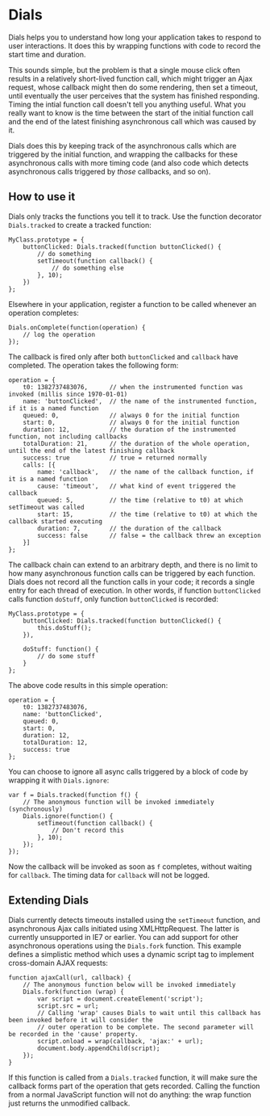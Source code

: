 # Dials

Dials helps you to understand how long your application takes to respond to user interactions. It does this by wrapping functions with code to record the start time and duration.

This sounds simple, but the problem is that a single mouse click often results in a relatively short-lived function call, which might trigger an Ajax request, whose callback might then do some rendering, then set a timeout, until eventually the user perceives that the system has finished responding. Timing the intial function call doesn't tell you anything useful. What you really want to know is the time between the start of the initial function call and the end of the latest finishing asynchronous call which was caused by it.

Dials does this by keeping track of the asynchronous calls which are triggered by the initial function, and wrapping the callbacks for these asynchronous calls with more timing code (and also code which detects asynchronous calls triggered by *those* callbacks, and so on).

## How to use it

Dials only tracks the functions you tell it to track. Use the function decorator `Dials.tracked` to create a tracked function:

    MyClass.prototype = {
        buttonClicked: Dials.tracked(function buttonClicked() {
            // do something
            setTimeout(function callback() {
                // do something else
            }, 10);
        })
    };

Elsewhere in your application, register a function to be called whenever an operation completes:

    Dials.onComplete(function(operation) {
        // log the operation
    });

The callback is fired only after both `buttonClicked` and `callback` have completed. The operation takes the following form:

    operation = {
        t0: 1382737483076,      // when the instrumented function was invoked (millis since 1970-01-01)
        name: 'buttonClicked',  // the name of the instrumented function, if it is a named function
        queued: 0,              // always 0 for the initial function
        start: 0,               // always 0 for the initial function
        duration: 12,           // the duration of the instrumented function, not including callbacks
        totalDuration: 21,      // the duration of the whole operation, until the end of the latest finishing callback
        success: true           // true = returned normally
        calls: [{
            name: 'callback',   // the name of the callback function, if it is a named function
            cause: 'timeout',   // what kind of event triggered the callback
            queued: 5,          // the time (relative to t0) at which setTimeout was called
            start: 15,          // the time (relative to t0) at which the callback started executing
            duration: 7,        // the duration of the callback
            success: false      // false = the callback threw an exception
        }]
    };

The callback chain can extend to an arbitrary depth, and there is no limit to how many asynchronous function calls can be triggered by each function. Dials does not record all the function calls in your code; it records a single entry for each  thread of execution. In other words, if function `buttonClicked` calls function `doStuff`, only function `buttonClicked` is recorded:

    MyClass.prototype = {
        buttonClicked: Dials.tracked(function buttonClicked() {
            this.doStuff();
        }),

        doStuff: function() {
            // do some stuff
        }
    };

The above code results in this simple operation:

    operation = {
        t0: 1382737483076,
        name: 'buttonClicked',
        queued: 0,
        start: 0,
        duration: 12,
        totalDuration: 12,
        success: true
    };

You can choose to ignore all async calls triggered by a block of code by wrapping it with `Dials.ignore`:

    var f = Dials.tracked(function f() {
        // The anonymous function will be invoked immediately (synchronously)
        Dials.ignore(function() {
            setTimeout(function callback() {
                // Don't record this
            }, 10);
        });
    });

Now the callback will be invoked as soon as `f` completes, without waiting for `callback`. The timing data for `callback` will not be logged.

## Extending Dials

Dials currently detects timeouts installed using the `setTimeout` function, and asynchronous Ajax calls initiated using XMLHttpRequest. The latter is currently unsupported in IE7 or earlier. You can add support for other asynchronous operations using the `Dials.fork` function. This example defines a simplistic method which uses a dynamic script tag to implement cross-domain AJAX requests:

    function ajaxCall(url, callback) {
        // The anonymous function below will be invoked immediately
        Dials.fork(function (wrap) {
            var script = document.createElement('script');
            script.src = url;
            // Calling 'wrap' causes Dials to wait until this callback has been invoked before it will consider the
            // outer operation to be complete. The second parameter will be recorded in the 'cause' property.
            script.onload = wrap(callback, 'ajax:' + url);
            document.body.appendChild(script);
        });
    }

If this function is called from a `Dials.tracked` function, it will make sure the callback forms part of the operation that gets recorded. Calling the function from a normal JavaScript function will not do anything: the wrap function just returns the unmodified callback.
